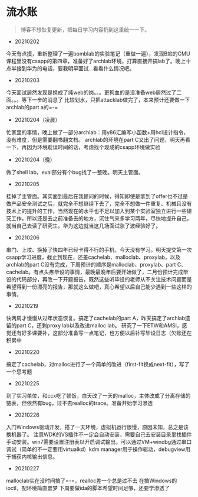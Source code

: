 # 流水账

> 博客不想恢复更新，把每日学习内容扔到这里统一一下。

- 20210202

今天有点摸，重新整理了一遍bomblab的实验笔记（重做一遍），发现B站的CMU课程里没有csapp的第四章，准备好了archlab环境，打算直接开搞lab了。晚上十点半接到华为的电话，要我明早面试...看看什么情况吧。

- 20210203

今天面试居然发现是换成了纯web的岗。。。更狗血的是没准备web居然过了二面。。。等下一步的消息了
比较划水，只把attacklab做完了，本来预计还要做一下archlab的part a的=-=


- 20210204（凌晨）

忙家里的事情，晚上做了一部分archlab：用y86汇编写小函数+用hcl设计指令，没有难度，但是需要翻书翻文档。
archlab的环境在part C又出了问题，明天再看一下，再因为环境耽误时间的话，考虑找个现成的csapp环境做实验

- 20210204（晚）

做了shell lab，eval部分有个bug找了一整晚。明天主管面。

- 20210205

挂掉了主管面。其实面到最后在我提问的时候，得知即使是拿到了offer也不过是做产品安全测试之后，就完全不想继续下去了，完全不想做一件重复、机械且没有技术上的提升的工作，当然现在的水平也不足以加入到某个实验室独立进行一些研究工作，所以还是去之前准备去的地方，沉住气来多学习两年，尽快地提升自己，就当自己去读了研究生。华为这边就当这几场面试涨了波经验好了。

- 20210206

串门、上坟、换掉了快四年已经卡得不行的手机，今天没有学习。明天提交第一次csapp学习进度，截止到现在，还差cachelab、malloclab、proxylab，以及archlab的part C没有完成，下周预计的顺序是malloclab、proxylab、part C、cachelab。有点头疼毕设的事情，最晚最晚年后要开始做了，二月份预计完成毕设的代码部分，再改一下开题报告，既然这些听毕设的老师从不关注技术问题而是希望得到一份漂亮的报告，那就这么做吧，真心希望以后自己能少遇到一些这样的事情。

- 20210219

快两周才慢慢从过年状态恢复。搞定了cachelab的part A，昨天搞定了archlab遗留的part C，还剩proxy lab以及改进malloc lab。
研究了一下ETW和AMSI，感觉还有好多课要补，这部分准备写一点笔记，也方便以后补写毕设日志（欠账还在积累中

- 20210220

搞定了cachelab，对malloc进行了一个简单的改进（first-fit换成next-fit），写了一个思考题

- 20210225

到了实习单位，和ccx吃了顿饭，白天改了一天的malloc，主体改成了分离存储的链表，但依然有bug，过不去realloc的trace。准备开始学习渗透

- 20210226

入门Windows驱动开发，搭了一天环境，虚拟机运行很慢，原因未知，总之是该换机器了。
注意WDK的VS插件不一定会自动安装，需要自己去安装目录里找插件手动安装。win7需要设置注册表以开启调试输出。可以通过VM+windbg通过串口调试（简单的不一定要用virtualkd）kdm manager用于操作驱动，debugview用于捕获内核输出信息。

- 20210227

malloclab实在没时间搞了=-=，realloc差一个总是过不去
在搞Windows的ioctl，配环境简直噩梦
下周要做ida的脚本希望时间足够，还要学渗透了
